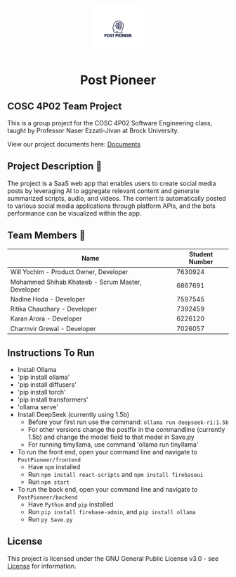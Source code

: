 <p align="center">
  <img src="PostPioneer.png" alt="Post Pioneer" width="110">
</p>

<h1 align="center">Post Pioneer</h1>

## COSC 4P02 Team Project

This is a group project for the COSC 4P02 Software Engineering class, taught by Professor Naser Ezzati-Jivan at Brock University.

View our project documents here: [Documents](./Documents)

## Project Description 📝

The project is a SaaS web app that enables users to create social media posts by leveraging AI to aggregate relevant content and generate summarized scripts, audio, and videos. The content is automatically posted to various social media applications through platform APIs, and the bots performance can be visualized within the app.

## Team Members 🌟

| Name                                              | Student Number |
| ------------------------------------------------- | -------------- |
| Will Yochim - Product Owner, Developer            | 7630924        |
| Mohammed Shihab Khateeb - Scrum Master, Developer | 6867691        |
| Nadine Hoda - Developer                           | 7597545        |
| Ritika Chaudhary - Developer                      | 7392459        |
| Karan Arora - Developer                           | 6226120        |
| Charmvir Grewal - Developer                       | 7026057        |

## Instructions To Run
- Install Ollama
- 'pip install ollama'
- 'pip install diffusers'
- 'pip install torch'
- 'pip install transformers'
- 'ollama serve'
- Install DeepSeek (currently using 1.5b)
  - Before your first run use the command: `ollama run deepseek-r1:1.5b`
  - For other versions change the postfix in the commandline (currently 1.5b) and change the model field to that model in Save.py
  - For running timyllama, use command 'ollama run tinyllama'
- To run the front end, open your command line and navigate to `PostPioneer/frontend`
  - Have `npm` installed
  - Run `npm install react-scripts` and `npm install firebaseui`
  - Run `npm start`
- To run the back end, open your command line and navigate to `PostPioneer/backend`
  - Have `Python` and `pip` installed
  - Run `pip install firebase-admin`, and `pip install ollama`
  - Run `py Save.py`

## License

This project is licensed under the GNU General Public License v3.0 - see [License](./LICENSE) for information.
